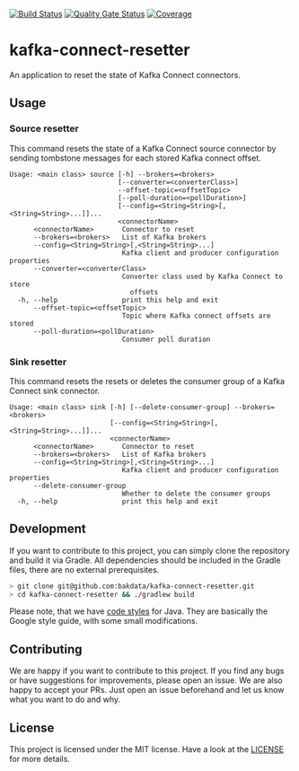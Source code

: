 [![Build Status](https://dev.azure.com/bakdata/public/_apis/build/status/bakdata.kafka-connect-resetter?repoName=bakdata%2Fkafka-connect-resetter&branchName=initial)](https://dev.azure.com/bakdata/public/_build/latest?definitionId=34&repoName=bakdata%2Fkafka-connect-resetter&branchName=initial)
[![Quality Gate Status](https://sonarcloud.io/api/project_badges/measure?project=com.bakdata.kafka%3Akafka-connect-resetter&metric=alert_status)](https://sonarcloud.io/summary/new_code?id=com.bakdata.kafka%3Akafka-connect-resetter)
[![Coverage](https://sonarcloud.io/api/project_badges/measure?project=com.bakdata.kafka%3Akafka-connect-resetter&metric=coverage)](https://sonarcloud.io/summary/new_code?id=com.bakdata.kafka%3Akafka-connect-resetter)

# kafka-connect-resetter

An application to reset the state of Kafka Connect connectors.

## Usage

### Source resetter

This command resets the state of a Kafka Connect source connector by sending tombstone messages for each stored Kafka
connect offset.

```
Usage: <main class> source [-h] --brokers=<brokers>
                           [--converter=<converterClass>]
                           --offset-topic=<offsetTopic>
                           [--poll-duration=<pollDuration>]
                           [--config=<String=String>[,<String=String>...]]...
                           <connectorName>
      <connectorName>       Connector to reset
      --brokers=<brokers>   List of Kafka brokers
      --config=<String=String>[,<String=String>...]
                            Kafka client and producer configuration properties
      --converter=<converterClass>
                            Converter class used by Kafka Connect to store
                              offsets
  -h, --help                print this help and exit
      --offset-topic=<offsetTopic>
                            Topic where Kafka connect offsets are stored
      --poll-duration=<pollDuration>
                            Consumer poll duration
```

### Sink resetter

This command resets the resets or deletes the consumer group of a Kafka Connect sink connector.

```
Usage: <main class> sink [-h] [--delete-consumer-group] --brokers=<brokers>
                         [--config=<String=String>[,<String=String>...]]...
                         <connectorName>
      <connectorName>       Connector to reset
      --brokers=<brokers>   List of Kafka brokers
      --config=<String=String>[,<String=String>...]
                            Kafka client and producer configuration properties
      --delete-consumer-group
                            Whether to delete the consumer groups
  -h, --help                print this help and exit
```

## Development

If you want to contribute to this project, you can simply clone the repository and build it via Gradle.
All dependencies should be included in the Gradle files, there are no external prerequisites.

```bash
> git clone git@github.com:bakdata/kafka-connect-resetter.git
> cd kafka-connect-resetter && ./gradlew build
```

Please note, that we have [code styles](https://github.com/bakdata/bakdata-code-styles) for Java.
They are basically the Google style guide, with some small modifications.

## Contributing

We are happy if you want to contribute to this project.
If you find any bugs or have suggestions for improvements, please open an issue.
We are also happy to accept your PRs.
Just open an issue beforehand and let us know what you want to do and why.

## License

This project is licensed under the MIT license.
Have a look at the [LICENSE](https://github.com/bakdata/kafka-connect-resetter/blob/main/LICENSE) for more details.
